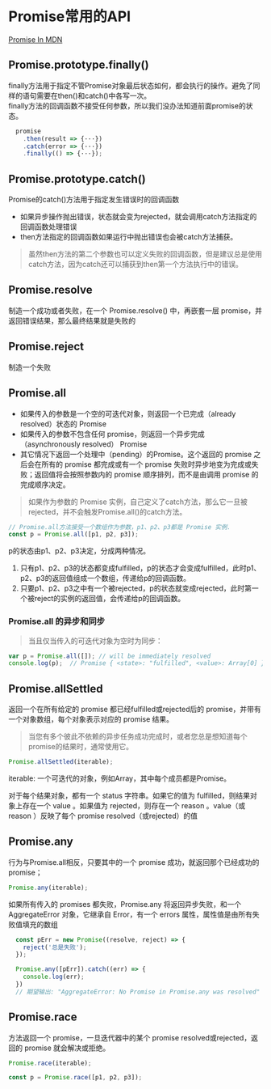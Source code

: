 # Promise常用的API

[Promise In MDN](https://developer.mozilla.org/zh-CN/docs/Web/JavaScript/Reference/Global_Objects/Promise)

## Promise.prototype.finally()

finally方法用于指定不管Promise对象最后状态如何，都会执行的操作。避免了同样的语句需要在then()和catch()中各写一次。  
finally方法的回调函数不接受任何参数，所以我们没办法知道前面promise的状态。

```js
  promise
    .then(result => {···})
    .catch(error => {···})
    .finally(() => {···});
```

## Promise.prototype.catch()

Promise的catch()方法用于指定发生错误时的回调函数

- 如果异步操作抛出错误，状态就会变为rejected，就会调用catch方法指定的回调函数处理错误
- then方法指定的回调函数如果运行中抛出错误也会被catch方法捕获。

> 虽然then方法的第二个参数也可以定义失败的回调函数，但是建议总是使用catch方法，因为catch还可以捕获到then第一个方法执行中的错误。

## Promise.resolve

制造一个成功或者失败，在一个 Promise.resolve() 中，再嵌套一层 promise，并返回错误结果，那么最终结果就是失败的

## Promise.reject

制造一个失败

## Promise.all

- 如果传入的参数是一个空的可迭代对象，则返回一个已完成（already resolved）状态的 Promise
- 如果传入的参数不包含任何 promise，则返回一个异步完成（asynchronously resolved） Promise
- 其它情况下返回一个处理中（pending）的Promise。这个返回的 promise 之后会在所有的 promise 都完成或有一个 promise 失败时异步地变为完成或失败；返回值将会按照参数内的 promise 顺序排列，而不是由调用 promise 的完成顺序决定。

> 如果作为参数的 Promise 实例，自己定义了catch方法，那么它一旦被rejected，并不会触发Promise.all()的catch方法。

```js
// Promise.all方法接受一个数组作为参数，p1、p2、p3都是 Promise 实例.
const p = Promise.all([p1, p2, p3]);
```

p的状态由p1、p2、p3决定，分成两种情况。

1. 只有p1、p2、p3的状态都变成fulfilled，p的状态才会变成fulfilled，此时p1、p2、p3的返回值组成一个数组，传递给p的回调函数。
2. 只要p1、p2、p3之中有一个被rejected，p的状态就变成rejected，此时第一个被reject的实例的返回值，会传递给p的回调函数。

### Promise.all 的异步和同步

> 当且仅当传入的可迭代对象为空时为同步：

```js
var p = Promise.all([]); // will be immediately resolved
console.log(p);  // Promise { <state>: "fulfilled", <value>: Array[0] }
```

## Promise.allSettled

返回一个在所有给定的 promise 都已经fulfilled或rejected后的 promise，并带有一个对象数组，每个对象表示对应的 promise 结果。

> 当您有多个彼此不依赖的异步任务成功完成时，或者您总是想知道每个promise的结果时，通常使用它。

```js
Promise.allSettled(iterable);
```

iterable: 一个可迭代的对象，例如Array，其中每个成员都是Promise。

对于每个结果对象，都有一个 status 字符串。如果它的值为 fulfilled，则结果对象上存在一个 value 。如果值为 rejected，则存在一个 reason 。value（或 reason ）反映了每个 promise resolved（或rejected）的值

## Promise.any

行为与Promise.all相反，只要其中的一个 promise 成功，就返回那个已经成功的 promise；

```js
Promise.any(iterable);
```

如果所有传入的 promises 都失败，Promise.any 将返回异步失败，和一个 AggregateError 对象，它继承自 Error，有一个 errors 属性，属性值是由所有失败值填充的数组

```js
  const pErr = new Promise((resolve, reject) => {
    reject('总是失败');
  });

  Promise.any([pErr]).catch((err) => {
    console.log(err);
  })
  // 期望输出: "AggregateError: No Promise in Promise.any was resolved"
```

## Promise.race

方法返回一个 promise，一旦迭代器中的某个 promise resolved或rejected，返回的 promise 就会解决或拒绝。

```js
Promise.race(iterable);

const p = Promise.race([p1, p2, p3]);
```
